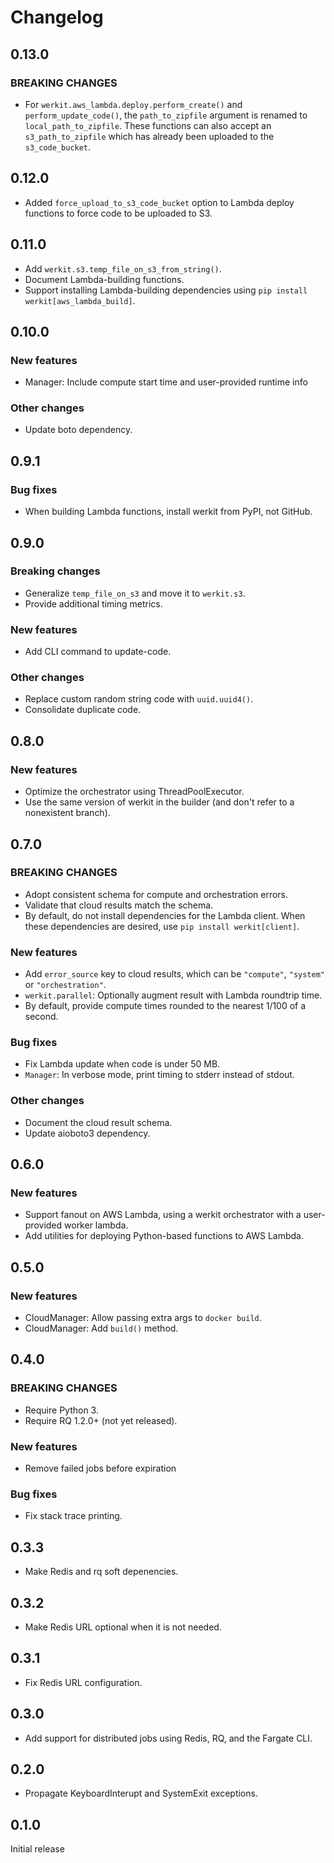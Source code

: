 # Changelog

## 0.13.0

### BREAKING CHANGES

- For `werkit.aws_lambda.deploy.perform_create()` and `perform_update_code()`,
  the `path_to_zipfile` argument is renamed to `local_path_to_zipfile`. These
  functions can also accept an `s3_path_to_zipfile` which has already been
  uploaded to the `s3_code_bucket`.

## 0.12.0

- Added `force_upload_to_s3_code_bucket` option to Lambda deploy functions
  to force code to be uploaded to S3.

## 0.11.0

- Add `werkit.s3.temp_file_on_s3_from_string()`.
- Document Lambda-building functions.
- Support installing Lambda-building dependencies using
  `pip install werkit[aws_lambda_build]`.


## 0.10.0

### New features

- Manager: Include compute start time and user-provided runtime info

### Other changes

- Update boto dependency.


## 0.9.1

### Bug fixes

- When building Lambda functions, install werkit from PyPI, not GitHub.


## 0.9.0

### Breaking changes

- Generalize `temp_file_on_s3` and move it to `werkit.s3`.
- Provide additional timing metrics.

### New features

- Add CLI command to update-code.

### Other changes

- Replace custom random string code with `uuid.uuid4()`.
- Consolidate duplicate code.


## 0.8.0

### New features

- Optimize the orchestrator using ThreadPoolExecutor.
- Use the same version of werkit in the builder (and don't refer to a
  nonexistent branch).


## 0.7.0

### BREAKING CHANGES

- Adopt consistent schema for compute and orchestration errors.
- Validate that cloud results match the schema.
- By default, do not install dependencies for the Lambda client. When these
  dependencies are desired, use `pip install werkit[client]`.

### New features

- Add `error_source` key to cloud results, which can be `"compute"`,
  `"system"` or `"orchestration"`.
- `werkit.parallel`: Optionally augment result with Lambda roundtrip time.
- By default, provide compute times rounded to the nearest 1/100 of a second.

### Bug fixes

- Fix Lambda update when code is under 50 MB.
- `Manager`: In verbose mode, print timing to stderr instead of stdout.

### Other changes

- Document the cloud result schema.
- Update aioboto3 dependency.


## 0.6.0

### New features

- Support fanout on AWS Lambda, using a werkit orchestrator with a
  user-provided worker lambda.
- Add utilities for deploying Python-based functions to AWS Lambda.


## 0.5.0

### New features

- CloudManager: Allow passing extra args to `docker build`.
- CloudManager: Add `build()` method.


## 0.4.0

### BREAKING CHANGES

- Require Python 3.
- Require RQ 1.2.0+ (not yet released).

### New features

- Remove failed jobs before expiration

### Bug fixes

- Fix stack trace printing.


## 0.3.3

- Make Redis and rq soft depenencies.


## 0.3.2

- Make Redis URL optional when it is not needed.


## 0.3.1

- Fix Redis URL configuration.


## 0.3.0

- Add support for distributed jobs using Redis, RQ, and the Fargate CLI.


## 0.2.0

- Propagate KeyboardInterupt and SystemExit exceptions.


## 0.1.0

Initial release
